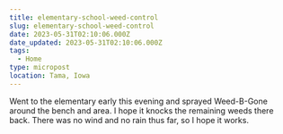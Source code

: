 ```yaml
---
title: elementary-school-weed-control
slug: elementary-school-weed-control
date: 2023-05-31T02:10:06.000Z
date_updated: 2023-05-31T02:10:06.000Z
tags: 
  - Home
type: micropost
location: Tama, Iowa
---
```


Went to the elementary early this evening and sprayed Weed-B-Gone around the bench and area.  I hope it knocks the remaining weeds there back.  There was no wind and no rain thus far, so I hope it works.
